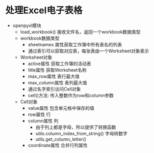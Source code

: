 # 处理Excel电子表格

- openpyxl模块
    - load_workbook() 接收文件名，返回一个workbook数据类型
    - workbook数据类型
        - sheetnames 属性获取工作簿中所有表名的列表
        - 通过索引可以获取对应表，每张表由一个Worksheet对象表示
    - Worksheet对象
        - active属性 获取工作簿的活动表
        - title属性 获取Worksheet名称
        - max_row属性 表行最大值
        - max_column属性 表列最大值
        - 通过名字索引访问Cell对象
        - cell()方法: 传入整数作为row和column参数
    - Cell对象
        - value属性 包含单元格中保存的值
        - row属性  行
        - column属性 列
            - 由于列上都是字母，所以提供了转换函数
            - utils.column_index_from_string() 字母转数字
            - utils.get_column_letter()
        - coordinate属性 合并行列属性
